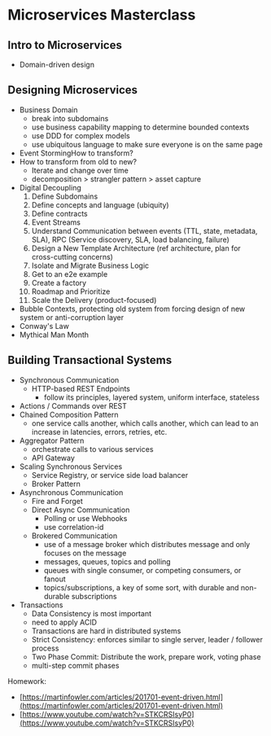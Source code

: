 # Microservices Masterclass

## Intro to Microservices
* Domain-driven design

## Designing Microservices
* Business Domain
  * break into subdomains
  * use business capability mapping to determine bounded contexts
  * use DDD for complex models
  * use ubiquitous language to make sure everyone is on the same page
* Event StormingHow to transform?
* How to transform from old to new?
  * Iterate and change over time
  * decomposition > strangler pattern > asset capture
* Digital Decoupling
  1. Define Subdomains
  2. Define concepts and language (ubiquity)
  3. Define contracts
  4. Event Streams
  5. Understand Communication between events (TTL, state, metadata, SLA), RPC (Service discovery, SLA, load balancing, failure)
  6. Design a New Template Architecture (ref architecture, plan for cross-cutting concerns)
  7. Isolate and Migrate Business Logic
  8. Get to an e2e example
  9. Create a factory
  10. Roadmap and Prioritize
  11. Scale the Delivery (product-focused)
* Bubble Contexts, protecting old system from forcing design of new system or anti-corruption layer
* Conway's Law
* Mythical Man Month

## Building Transactional Systems
* Synchronous Communication
  * HTTP-based REST Endpoints
    * follow its principles, layered system, uniform interface, stateless
* Actions / Commands over REST
* Chained Composition Pattern
  * one service calls another, which calls another, which can lead to an increase in latencies, errors, retries, etc.
* Aggregator Pattern
  * orchestrate calls to various services
  * API Gateway
* Scaling Synchronous Services
  * Service Registry, or service side load balancer
  * Broker Pattern
* Asynchronous Communication
  * Fire and Forget
  * Direct Async Communication
    * Polling or use Webhooks
    * use correlation-id
  * Brokered Communication
    * use of a message broker which distributes message and only focuses on the message
    * messages, queues, topics and polling
    * queues with single consumer, or competing consumers, or fanout
    * topics/subscriptions, a key of some sort, with durable and non-durable subscriptions
* Transactions
  * Data Consistency is most important
  * need to apply ACID
  * Transactions are hard in distributed systems
  * Strict Consistency: enforces similar to single server, leader / follower process
  * Two Phase Commit: Distribute the work, prepare work, voting phase
  * multi-step commit phases

Homework:
* [https://martinfowler.com/articles/201701-event-driven.html](https://martinfowler.com/articles/201701-event-driven.html)
* [https://www.youtube.com/watch?v=STKCRSIsyP0](https://www.youtube.com/watch?v=STKCRSIsyP0) 